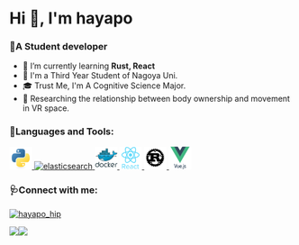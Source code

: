 <h1 align="left">Hi 👋, I'm hayapo</h1>
<h3 align="left">🥼A Student developer</h3>

- 🌱 I’m currently learning **Rust, React**
- 🏫 I'm a Third Year Student of Nagoya Uni.
- 🎓 Trust Me, I'm A Cognitive Science Major.
- 🧪 Researching the relationship between body ownership and movement in VR space.


<h3 align="left">🔧Languages and Tools:</h3>
<p align="left"> <a href="https://www.python.org" target="_blank"> <img src="https://raw.githubusercontent.com/devicons/devicon/master/icons/python/python-original.svg" alt="python" width="40" height="40"/> </a> <a href="https://www.elastic.co" target="_blank"> <img src="https://www.vectorlogo.zone/logos/elastic/elastic-icon.svg" alt="elasticsearch" width="40" height="40"/> </a> <a href="https://www.docker.com/" target="_blank"> <img src="https://raw.githubusercontent.com/devicons/devicon/master/icons/docker/docker-original-wordmark.svg" alt="docker" width="40" height="40"/> </a> <a href="https://reactjs.org/" target="_blank"> <img src="https://raw.githubusercontent.com/devicons/devicon/master/icons/react/react-original-wordmark.svg" alt="react" width="40" height="40"/> </a> <a href="https://www.rust-lang.org" target="_blank"> <img src="https://raw.githubusercontent.com/devicons/devicon/master/icons/rust/rust-plain.svg" alt="rust" width="40" height="40"/> </a> <a href="https://vuejs.org/" target="_blank"> <img src="https://raw.githubusercontent.com/devicons/devicon/master/icons/vuejs/vuejs-original-wordmark.svg" alt="vuejs" width="40" height="40"/> </a> </p>

<h3 align="left">🩺Connect with me:</h3>
<p align="left">
<a href="https://twitter.com/hayapo_hip" target="blank"><img align="center" src="https://cdn.jsdelivr.net/npm/super-tiny-icons@0.4.0/images/svg/twitter.svg" alt="hayapo_hip" height="30" width="40" /></a>
</p>


<a><img align="left" src="https://github-readme-stats.vercel.app/api?username=hayapo&count_private=true&show_icons=true&theme=tokyonight"/></a>
<a><img align="left" src="https://github-readme-stats.vercel.app/api/top-langs/?username=hayapo&theme=tokyonight&langs_count=8&layout=compact"/></a>
